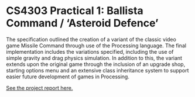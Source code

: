 # CS4303 Practical 1: Ballista Command / ‘Asteroid Defence’

The specification outlined the creation of a variant of the classic video game Missile Command through use of the Processing language. The final implementation includes the variations specified, including the use of simple gravity and drag physics simulation. In addition to this, the variant extends upon the original game through the inclusion of an upgrade shop, starting options menu and an extensive class inheritance system to support easier future development of games in Processing.

[See the project report here.](190018469-CS4303-Practical-1.pdf)
